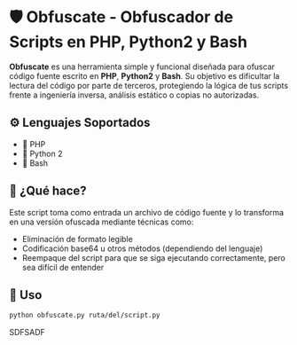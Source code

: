 # 🛡️ Obfuscate - Obfuscador de Scripts en PHP, Python2 y Bash

**Obfuscate** es una herramienta simple y funcional diseñada para ofuscar código fuente escrito en **PHP**, **Python2** y **Bash**. Su objetivo es dificultar la lectura del código por parte de terceros, protegiendo la lógica de tus scripts frente a ingeniería inversa, análisis estático o copias no autorizadas.

## ⚙️ Lenguajes Soportados

- 🐘 PHP
- 🐍 Python 2
- 🐚 Bash

## 🚀 ¿Qué hace?

Este script toma como entrada un archivo de código fuente y lo transforma en una versión ofuscada mediante técnicas como:

- Eliminación de formato legible
- Codificación base64 u otros métodos (dependiendo del lenguaje)
- Reempaque del script para que se siga ejecutando correctamente, pero sea difícil de entender

## 🧩 Uso

```bash
python obfuscate.py ruta/del/script.py
```

SDFSADF
